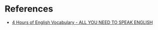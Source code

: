 # References

- [4 Hours of English Vocabulary - ALL YOU NEED TO SPEAK ENGLISH](https://youtu.be/noFFGiu3LiA?si=B12xyy1pulCPtmBc)

